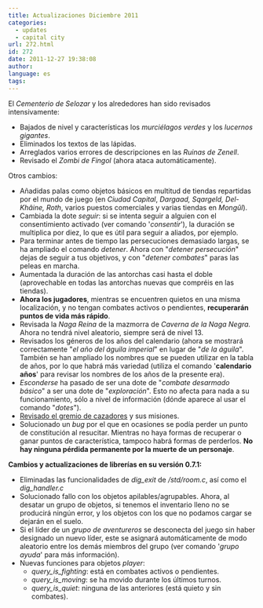 ```yaml
---
title: Actualizaciones Diciembre 2011
categories:
  - updates
  - capital city
url: 272.html
id: 272
date: 2011-12-27 19:38:08
author:
language: es
tags:
---
```


El _Cementerio de Selozar_ y los alrededores han sido revisados intensivamente:

*   Bajados de nivel y características los _murciélagos verdes_ y los _lucernos gigantes_.
*   Eliminados los textos de las lápidas.
*   Arreglados varios errores de descripciones en las _Ruinas de Zenell_.
*   Revisado el _Zombi de Fingol_ (ahora ataca automáticamente).

Otros cambios:

*   Añadidas palas como objetos básicos en multitud de tiendas repartidas por el mundo de juego (en _Ciudad Capital_, _Dargaad, Sqargeld, Del-Khâine, Roth_, varios puestos comerciales y varias tiendas en _Mongûl_).
*   Cambiada la dote _seguir_: si se intenta seguir a alguien con el consentimiento activado (ver comando '_consentir_'), la duración se multiplica por diez, lo que es útil para seguir a aliados, por ejemplo.
*   Para terminar antes de tiempo las persecuciones demasiado largas, se ha ampliado el comando _detener_. Ahora con "_detener persecución_" dejas de seguir a tus objetivos, y con "_detener combates_" paras las peleas en marcha.
*   Aumentada la duración de las antorchas casi hasta el doble (aprovechable en todas las antorchas nuevas que compréis en las tiendas).
*   **Ahora los jugadores**, mientras se encuentren quietos en una misma localización, y no tengan combates activos o pendientes, **recuperarán puntos de vida más rápido**.
*   Revisada la _Naga Reina_ de la mazmorra de _Caverna de la Naga Negra._ Ahora no tendrá nivel aleatorio, siempre será de nivel 13.
*   Revisados los géneros de los años del calendario (ahora se mostrará correctamente "_el año del águila imperial_" en lugar de "_de la águila_". También se han ampliado los nombres que se pueden utilizar en la tabla de años, por lo que habrá más variedad (utiliza el comando '**calendario años**' para revisar los nombres de los años de la presente era).
*   _Esconderse_ ha pasado de ser una dote de "_combate desarmado básico_" a ser una dote de "_exploración_". Esto no afecta para nada a su funcionamiento, sólo a nivel de información (dónde aparece al usar el comando "_dotes_").
*   [Revisado el gremio de cazadores](http://www.ciudadcapital.net/archivo/revisado-el-gremio-de-cazadores/) y sus misiones.
*   Solucionado un _bug_ por el que en ocasiones se podía perder un punto de constitución al resucitar. Mientras no haya formas de recuperar o ganar puntos de característica, tampoco habrá formas de perderlos. **No hay ninguna pérdida permanente por la muerte de un personaje**.

**Cambios y actualizaciones de librerías en su versión 0.7.1:**

*   Eliminadas las funcionalidades de _dig_exit_ de _/std/room.c_, así como el _dig_handler.c_
*   Solucionado fallo con los objetos apilables/agrupables. Ahora, al desatar un grupo de objetos, si tenemos el inventario lleno no se producirá ningún error, y los objetos con los que no podamos cargar se dejarán en el suelo.
*   Si el líder de un _grupo de aventureros_ se desconecta del juego sin haber designado un nuevo líder, este se asignará automáticamente de modo aleatorio entre los demás miembros del grupo (ver comando '_grupo ayuda_' para más información).
*   Nuevas funciones para objetos _player_:
    *   _query\_is\_fighting_: está en combates activos o pendientes.
    *   _query\_is\_moving_: se ha movido durante los últimos turnos.
    *   _query\_is\_quiet_: ninguna de las anteriores (está quieto y sin combates).
